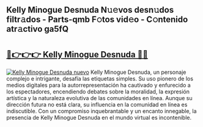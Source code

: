 ## Kelly Minogue Desnuda N𝚞𝚎vos desn𝚞dos filtr𝚊dos - Parts-qmb F𝚘tos vid𝚎o - C𝚘ntenido atr𝚊ctivo ga5fQ

# <h2><a href="http://mb54cb.tromn.icu/?c=Kelly+Minogue+Desnuda">🔗👉👉👉 Kelly Minogue Desnuda 🔗🔗</a></h2>

[![Kelly Minogue Desnuda nuevo](https://i.imgur.com/pEAQMta.gif)](http://mb54cb.tromn.icu/?c=Kelly+Minogue+Desnuda)
Kelly Minogue Desnuda, un personaje complejo e intrigante, desafía las etiquetas simples. Su uso pionero de los medios digitales para la autorrepresentación ha cautivado y enfurecido a los espectadores, encendiendo debates sobre la moralidad, la expresión artística y la naturaleza evolutiva de las comunidades en línea. Aunque su dirección futura no está clara, su influencia en la comunidad en línea es indiscutible. Con un compromiso inquebrantable y un encanto innegable, la presencia de Kelly Minogue Desnuda en el mundo virtual es incontenible.
